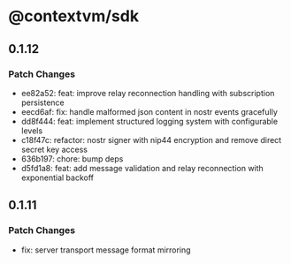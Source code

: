 # @contextvm/sdk

## 0.1.12

### Patch Changes

- ee82a52: feat: improve relay reconnection handling with subscription persistence
- eecd6af: fix: handle malformed json content in nostr events gracefully
- dd8f444: feat: implement structured logging system with configurable levels
- c18f47c: refactor: nostr signer with nip44 encryption and remove direct secret key access
- 636b197: chore: bump deps
- d5fd1a8: feat: add message validation and relay reconnection with exponential backoff

## 0.1.11

### Patch Changes

- fix: server transport message format mirroring
